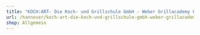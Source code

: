 ```yaml
---
title: "KOCH:ART- Die Koch- und Grillschule GmbH - Weber Grillacademy Original"
url: /hannover/koch-art-die-koch-und-grillschule-gmbh-weber-grillacademy-original/
shop: Allgemein
---
```


